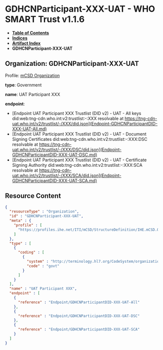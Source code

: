 # GDHCNParticipant-XXX-UAT - WHO SMART Trust v1.1.6

* [**Table of Contents**](toc.md)
* [**Indices**](indices.md)
* [**Artifact Index**](artifacts.md)
* **GDHCNParticipant-XXX-UAT**

## Organization: GDHCNParticipant-XXX-UAT

Profile: [mCSD Organization](https://profiles.ihe.net/ITI/mCSD/4.0.0/StructureDefinition-IHE.mCSD.Organization.html)

**type**: Government

**name**: UAT Participant XXX

**endpoint**: 

* [Endpoint UAT Participant XXX Trustlist (DID v2) - UAT - All keys did:web:tng-cdn.who.int:v2:trustlist:-:XXX resolvable at https://tng-cdn-uat.who.int/v2/trustlist/-/XXX/did.json](Endpoint-GDHCNParticipantDID-XXX-UAT-All.md)
* [Endpoint UAT Participant XXX Trustlist (DID v2) - UAT - Document Signing Certificates did:web:tng-cdn.who.int:v2:trustlist:-:XXX:DSC resolvable at https://tng-cdn-uat.who.int/v2/trustlist/-/XXX/DSC/did.json](Endpoint-GDHCNParticipantDID-XXX-UAT-DSC.md)
* [Endpoint UAT Participant XXX Trustlist (DID v2) - UAT - Certificate Signing Authority did:web:tng-cdn.who.int:v2:trustlist:-:XXX:SCA resolvable at https://tng-cdn-uat.who.int/v2/trustlist/-/XXX/SCA/did.json](Endpoint-GDHCNParticipantDID-XXX-UAT-SCA.md)



## Resource Content

```json
{
  "resourceType" : "Organization",
  "id" : "GDHCNParticipant-XXX-UAT",
  "meta" : {
    "profile" : [
      "https://profiles.ihe.net/ITI/mCSD/StructureDefinition/IHE.mCSD.Organization"
    ]
  },
  "type" : [
    {
      "coding" : [
        {
          "system" : "http://terminology.hl7.org/CodeSystem/organization-type",
          "code" : "govt"
        }
      ]
    }
  ],
  "name" : "UAT Participant XXX",
  "endpoint" : [
    {
      "reference" : "Endpoint/GDHCNParticipantDID-XXX-UAT-All"
    },
    {
      "reference" : "Endpoint/GDHCNParticipantDID-XXX-UAT-DSC"
    },
    {
      "reference" : "Endpoint/GDHCNParticipantDID-XXX-UAT-SCA"
    }
  ]
}

```
